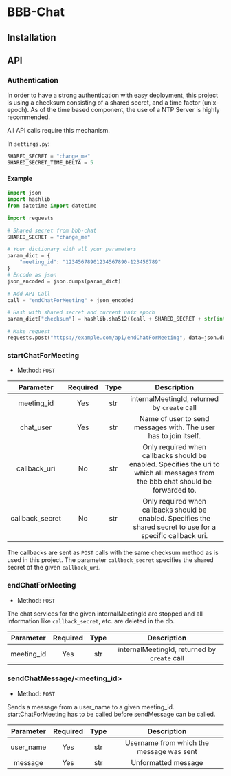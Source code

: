 # BBB-Chat

## Installation

## API

### Authentication
In order to have a strong authentication with easy deployment, this project is using a checksum consisting of a shared
secret, and a time factor (unix-epoch). As of the time based component, the use of a NTP Server is highly recommended.

All API calls require this mechanism.

In `settings.py`:
```python
SHARED_SECRET = "change_me"
SHARED_SECRET_TIME_DELTA = 5
```

#### Example

```python
import json
import hashlib
from datetime import datetime

import requests

# Shared secret from bbb-chat
SHARED_SECRET = "change_me"

# Your dictionary with all your parameters
param_dict = {
    "meeting_id": "12345678901234567890-123456789"
}
# Encode as json
json_encoded = json.dumps(param_dict)

# Add API Call
call = "endChatForMeeting" + json_encoded

# Hash with shared secret and current unix epoch
param_dict["checksum"] = hashlib.sha512((call + SHARED_SECRET + str(int(datetime.now().timestamp()))).encode("utf-8")).hexdigest()

# Make request
requests.post("https://example.com/api/endChatForMeeting", data=json.dumps(param_dict))

```

### startChatForMeeting
- Method: `POST`

Parameter        | Required | Type  | Description
:---:            | :---:    | :---: | :---:
meeting_id       | Yes      | str   | internalMeetingId, returned by `create` call
chat_user        | Yes      | str   | Name of user to send messages with. The user has to join itself.
callback_uri     | No       | str   | Only required when callbacks should be enabled. Specifies the uri to which all messages from the bbb chat should be forwarded to.
callback_secret  | No       | str   | Only required when callbacks should be enabled. Specifies the shared secret to use for a specific callback uri.

The callbacks are sent as `POST` calls with the same checksum method as is used in this project. 
The parameter `callback_secret` specifies the shared secret of the given `callback_uri`. 

### endChatForMeeting
- Method: `POST`

The chat services for the given internalMeetingId are stopped and all information like `callback_secret`, etc. are
deleted in the db.

Parameter        | Required | Type  | Description
:---:            | :---:    | :---: | :---:
meeting_id       | Yes      | str   | internalMeetingId, returned by `create` call

### sendChatMessage/<meeting_id>
- Method: `POST`

Sends a message from a user_name to a given meeting_id. startChatForMeeting has to be called before sendMessage can be called.

Parameter        | Required | Type  | Description
:---:            | :---:    | :---: | :---:
user_name        | Yes      | str   | Username from which the message was sent
message          | Yes      | str   | Unformatted message
